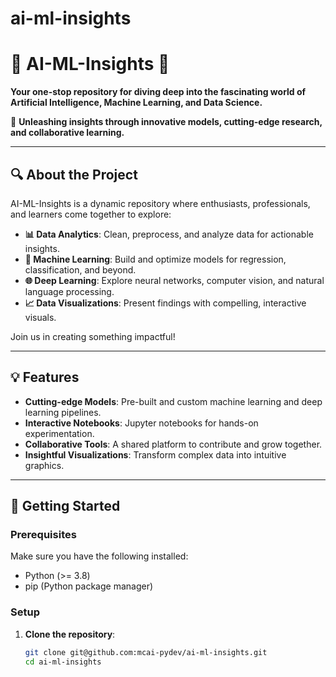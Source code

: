 # ai-ml-insights
# 🌟 AI-ML-Insights 🌟
**Your one-stop repository for diving deep into the fascinating world of Artificial Intelligence, Machine Learning, and Data Science.**

🚀 **Unleashing insights through innovative models, cutting-edge research, and collaborative learning.**  

---

## 🔍 **About the Project**
AI-ML-Insights is a dynamic repository where enthusiasts, professionals, and learners come together to explore:
- **📊 Data Analytics**: Clean, preprocess, and analyze data for actionable insights.
- **🤖 Machine Learning**: Build and optimize models for regression, classification, and beyond.
- **🌐 Deep Learning**: Explore neural networks, computer vision, and natural language processing.
- **📈 Data Visualizations**: Present findings with compelling, interactive visuals.

Join us in creating something impactful!  

---

## 💡 **Features**
- **Cutting-edge Models**: Pre-built and custom machine learning and deep learning pipelines.
- **Interactive Notebooks**: Jupyter notebooks for hands-on experimentation.
- **Collaborative Tools**: A shared platform to contribute and grow together.
- **Insightful Visualizations**: Transform complex data into intuitive graphics.

---

## 🚀 **Getting Started**

### **Prerequisites**
Make sure you have the following installed:
- Python (>= 3.8)
- pip (Python package manager)

### **Setup**
1. **Clone the repository**:
   ```bash
   git clone git@github.com:mcai-pydev/ai-ml-insights.git
   cd ai-ml-insights

